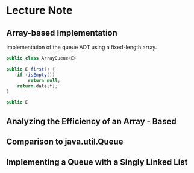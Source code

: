 # Lecture Note

## Array-based Implementation
Implementation of the queue ADT using a fixed-length array.

```java
public class ArrayQueue<E> 

public E first() {
    if (isEmpty())
        return null;
    return data[f];
}

public E
```

## Analyzing the Efficiency of an Array - Based 

## Comparison to java.util.Queue

## Implementing a Queue with a Singly Linked List

